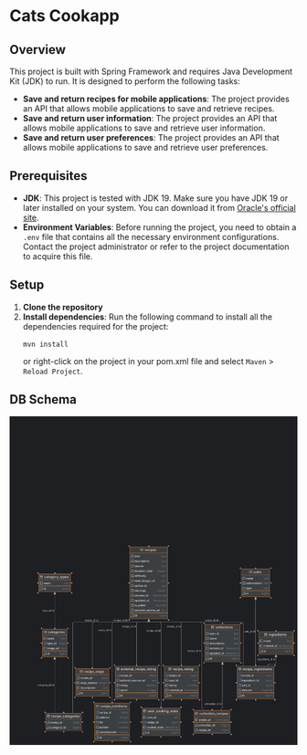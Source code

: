 # Cats Cookapp

## Overview
This project is built with Spring Framework and requires Java Development Kit (JDK) to run. It is designed to perform the following tasks:
- **Save and return recipes for mobile applications**: The project provides an API that allows mobile applications to save and retrieve recipes.
- **Save and return user information**: The project provides an API that allows mobile applications to save and retrieve user information.
- **Save and return user preferences**: The project provides an API that allows mobile applications to save and retrieve user preferences.

## Prerequisites
- **JDK**: This project is tested with JDK 19. Make sure you have JDK 19 or later installed on your system. You can download it from [Oracle's official site](https://www.oracle.com/java/technologies/javase-jdk11-downloads.html).
- **Environment Variables**: Before running the project, you need to obtain a `.env` file that contains all the necessary environment configurations. Contact the project administrator or refer to the project documentation to acquire this file.

## Setup
1. **Clone the repository**
2. **Install dependencies**: Run the following command to install all the dependencies required for the project:
    ```shell
    mvn install
    ```
   or right-click on the project in your pom.xml file and select `Maven` > `Reload Project`.

## DB Schema

![img.png](img.png)
